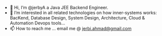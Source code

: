 - 👋 Hi, I’m @jerbyA a Java JEE Backend Engineer.  
- 👀 I’m interested in all related technologies on how inner-systems works: BacKend, Database Design, System Design, Architecture, Cloud & Automation Devops tools...
- 📫 How to reach me ... email me @ jerbi.ahmad@gmail.com

<!---
jerbyA/jerbyA is a ✨ special ✨ repository because its `README.md` (this file) appears on your GitHub profile.
You can click the Preview link to take a look at your changes.
--->
